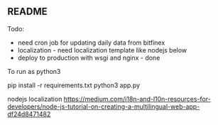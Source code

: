 ## README

Todo:
- need cron job for updating daily data from bitfinex
- localization - need localization template like nodejs below
- deploy to production with wsgi and nginx - done


To run as python3

pip install -r requirements.txt
python3 app.py

nodejs localization
https://medium.com/i18n-and-l10n-resources-for-developers/node-js-tutorial-on-creating-a-multilingual-web-app-df24d8471482
